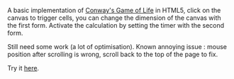 A basic implementation of [Conway's Game of Life](//en.wikipedia.org/wiki/Conway's_Game_of_Life) in HTML5, click on the canvas to trigger cells, you can change the dimension of the canvas with the first form. Activate the calculation by setting the timer with the second form.

Still need some work (a lot of optimisation). Known annoying issue : mouse position after scrolling is wrong, scroll back to the top of the page to fix.

Try it [here](//yho.neocities.org/conway.html).